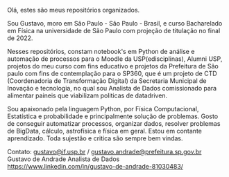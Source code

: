 Olá, estes são meus repositórios organizados. 

Sou Gustavo, moro em São Paulo - São Paulo - Brasil, e curso Bacharelado em Física na universidade de São Paulo com projeção de titulação no final de 2022.

Nesses repositórios, constam notebook's em Python de análise e automação de processos para o Moodle da USP(edisciplinas), Alumni USP, projetos do meu curso com fins educativo e projetos da Prefeitura de São paulo com fins de contemplação para  o SP360, que é um projeto de CTD (Coordenadoria de Transformação Digital) da Secretaria Municipal de Inovação e tecnologia, no qual sou Analista de Dados comissionado para alimentar paineis que viabilizam politicas de datadriven. 

Sou apaixonado pela linguagem Python, por Física Computacional, Estatística e probabilidade e principalmente solução de problemas. Gosto de conseguir automatizar processos, organizar dados, resolver problemas de BigData, cálculo, astrofísica e física em geral. Estou em contante aprendizado. Toda sujestão e critica são sempre bem vindas.

Contato: gustavo@if.usp.br / gustavo.andrade@prefeitura.sp.gov.br
Gustavo de Andrade
Analista de Dados
https://www.linkedin.com/in/gustavo-de-andrade-81030483/
